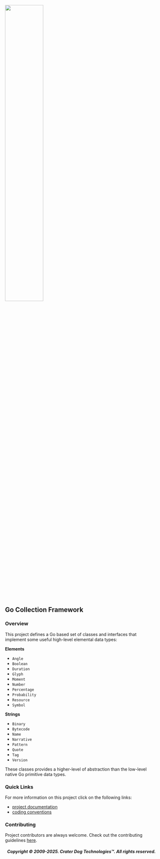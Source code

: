 <img src="https://craterdog.com/images/CraterDog.png" width="50%">

## Go Collection Framework

### Overview
This project defines a Go based set of classes and interfaces that implement
some useful high-level elemental data types:

**Elements**
 * `Angle`
 * `Boolean`
 * `Duration`
 * `Glyph`
 * `Moment`
 * `Number`
 * `Percentage`
 * `Probability`
 * `Resource`
 * `Symbol`

**Strings**
 * `Binary`
 * `Bytecode`
 * `Name`
 * `Narrative`
 * `Pattern`
 * `Quote`
 * `Tag`
 * `Version`

These classes provides a higher-level of abstraction than the low-level native
Go primitive data types.

### Quick Links
For more information on this project click on the following links:
 * [project documentation](https://github.com/craterdog/go-essential-elements/wiki)
 * [coding conventions](https://github.com/craterdog/go-development-tools/wiki/Coding-Conventions)

### Contributing
Project contributors are always welcome. Check out the contributing guidelines
[here](https://github.com/craterdog/go-essential-elements/blob/main/.github/CONTRIBUTING.md).

<H5 align="center"> Copyright © 2009-2025. Crater Dog Technologies™. All rights reserved. </H5>

